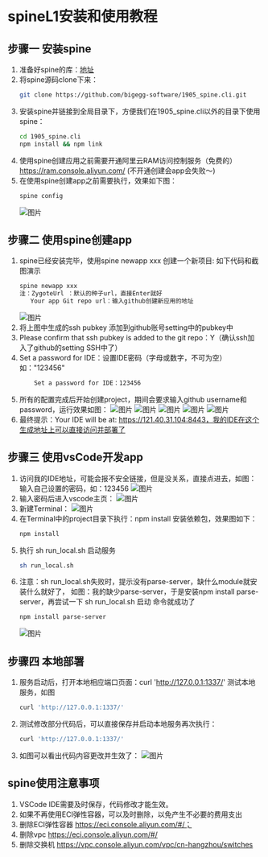 # spineL1安装和使用教程
## 步骤一 安装spine
1. 准备好spine的库：[地址](https://github.com/bigegg-software/1905_spine.cli.git)
2. 将spine源码clone下来：
   ```bash
   git clone https://github.com/bigegg-software/1905_spine.cli.git
   ```
3. 安装spine并链接到全局目录下，方便我们在1905_spine.cli以外的目录下使用spine：
   ```bash
   cd 1905_spine.cli
   npm install && npm link
   ```
4. 使用spine创建应用之前需要开通阿里云RAM访问控制服务（免费的）https://ram.console.aliyun.com/ (不开通创建会app会失败～)
5. 在使用spine创建app之前需要执行，效果如下图：
   ```bash
   spine config
   ```
   ![图片](https://uploader.shimo.im/f/9TVv5Eufe1YkyaEF.png!thumbnail)

## 步骤二 使用spine创建app
1. spine已经安装完毕，使用spine newapp xxx 创建一个新项目: 如下代码和截图演示
     ```bash
     spine newapp xxx
     注：ZygoteUrl ：默认的种子url，直接Enter就好
        Your app Git repo url：输入github创建新应用的地址
     ```
     ![图片](https://uploader.shimo.im/f/jojYptMT91oRaF2f.png!thumbnail)
2. 将上图中生成的ssh pubkey 添加到github账号setting中的pubkey中
3. Please confirm that ssh pubkey is added to the git repo：Y（确认ssh加入了github的setting SSH中了）
4. Set a password for IDE：设置IDE密码（字母或数字，不可为空）如："123456"
    ```bash
        Set a password for IDE：123456
    ```
5. 所有的配置完成后开始创建project，期间会要求输入github username和password，运行效果如图：
   ![图片](https://uploader.shimo.im/f/WaP1teK1gLgvRWjg.png!thumbnail)
   ![图片](https://uploader.shimo.im/f/BtOt8pLPLkwvvDA7.png!thumbnail)
   ![图片](https://uploader.shimo.im/f/WV2P8wfmoZMlZmoi.png!thumbnail)
   ![图片](https://uploader.shimo.im/f/cdwuzve2bFsulrvj.png!thumbnail)
   ![图片](https://uploader.shimo.im/f/SIef3SEKn6Qg2iZz.png!thumbnail)
6. 最终提示：Your IDE will be at: https://121.40.31.104:8443，我的IDE在这个生成地址上可以直接访问并部署了
  
## 步骤三 使用vsCode开发app
1. 访问我的IDE地址，可能会报不安全链接，但是没关系，直接点进去，如图：输入自己设置的密码，如：123456
     ![图片](https://uploader.shimo.im/f/jXSwRer1xgYJJS2F.png!thumbnail)
2. 输入密码后进入vscode主页：
     ![图片](https://uploader.shimo.im/f/pOBOOh9Ejt0qSQMw.png!thumbnail)
3. 新建Terminal：
     ![图片](https://uploader.shimo.im/f/7ldjlVZgrckJxWLc.png!thumbnail)
4. 在Terminal中的project目录下执行：npm install 安装依赖包，效果图如下：
    ```bash
    npm install
    ```
5. 执行 sh run_local.sh 启动服务
   ```bash
   sh run_local.sh
   ```
6. 注意：sh run_local.sh失败时，提示没有parse-server，缺什么module就安装什么就好了，
   如图：我的缺少parse-server，于是安装npm install parse-server，再尝试一下 sh run_local.sh 启动
命令就成功了
   ```bash
   npm install parse-server
   ```
   ![图片](https://uploader.shimo.im/f/VFXCTQpMhhQIHp2Y.png!thumbnail)

## 步骤四 本地部署
1. 服务启动后，打开本地相应端口页面：curl 'http://127.0.0.1:1337/' 测试本地服务，如图
    ```bash
    curl 'http://127.0.0.1:1337/'
    ```
2. 测试修改部分代码后，可以直接保存并启动本地服务再次执行：
    ```bash
    curl 'http://127.0.0.1:1337/'
    ```
3. 如图可以看出代码内容更改并生效了：
  ![图片](https://uploader.shimo.im/f/pi39tpBIr00w4Wql.png!thumbnail)
## spine使用注意事项
1. VSCode IDE需要及时保存，代码修改才能生效。
2. 如果不再使用ECI弹性容器，可以及时删除，以免产生不必要的费用支出
3. 删除ECI弹性容器 https://eci.console.aliyun.com/#/；
4. 删除vpc https://eci.console.aliyun.com/#/
5. 删除交换机 https://vpc.console.aliyun.com/vpc/cn-hangzhou/switches

